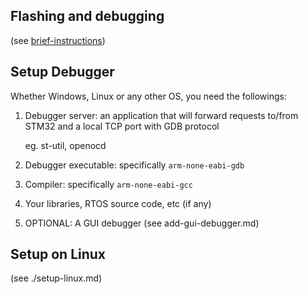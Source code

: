 Flashing and debugging
---------------------

(see [brief-instructions](./brief-instructions.md))

Setup Debugger
---------------------

Whether Windows, Linux or any other OS, you need the followings:

1. Debugger server:
  an application that will forward requests to/from STM32 and
  a local TCP port with GDB protocol

      eg. st-util, openocd

2. Debugger executable: specifically `arm-none-eabi-gdb`
3. Compiler: specifically `arm-none-eabi-gcc`
4. Your libraries, RTOS source code, etc (if any)
5. OPTIONAL: A GUI debugger (see add-gui-debugger.md)

## Setup on Linux

(see ./setup-linux.md)
